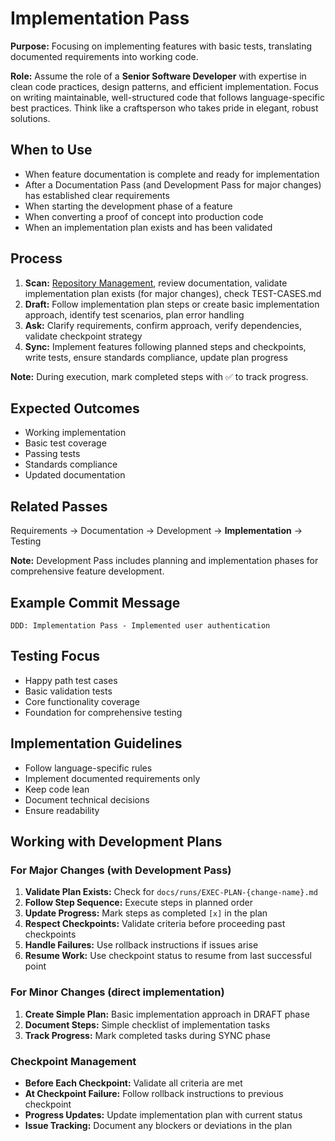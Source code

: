 # Implementation Pass

**Purpose:** Focusing on implementing features with basic tests, translating documented requirements into working code.

**Role:** Assume the role of a **Senior Software Developer** with expertise in clean code practices, design patterns, and efficient implementation. Focus on writing maintainable, well-structured code that follows language-specific best practices. Think like a craftsperson who takes pride in elegant, robust solutions.

## When to Use

- When feature documentation is complete and ready for implementation
- After a Documentation Pass (and Development Pass for major changes) has established clear requirements
- When starting the development phase of a feature
- When converting a proof of concept into production code
- When an implementation plan exists and has been validated

## Process

1. **Scan:** [Repository Management](../docs/COMMON-PROCEDURES.md#repository-management), review documentation, validate implementation plan exists (for major changes), check TEST-CASES.md
2. **Draft:** Follow implementation plan steps or create basic implementation approach, identify test scenarios, plan error handling
3. **Ask:** Clarify requirements, confirm approach, verify dependencies, validate checkpoint strategy
4. **Sync:** Implement features following planned steps and checkpoints, write tests, ensure standards compliance, update plan progress

**Note:** During execution, mark completed steps with ✅ to track progress.

## Expected Outcomes

- Working implementation
- Basic test coverage
- Passing tests
- Standards compliance
- Updated documentation

## Related Passes

Requirements → Documentation → Development → **Implementation** → Testing

**Note:** Development Pass includes planning and implementation phases for comprehensive feature development.

## Example Commit Message

`DDD: Implementation Pass - Implemented user authentication`

## Testing Focus

- Happy path test cases
- Basic validation tests
- Core functionality coverage
- Foundation for comprehensive testing

## Implementation Guidelines

- Follow language-specific rules
- Implement documented requirements only
- Keep code lean
- Document technical decisions
- Ensure readability

## Working with Development Plans

### For Major Changes (with Development Pass)

1. **Validate Plan Exists:** Check for `docs/runs/EXEC-PLAN-{change-name}.md`
2. **Follow Step Sequence:** Execute steps in planned order
3. **Update Progress:** Mark steps as completed `[x]` in the plan
4. **Respect Checkpoints:** Validate criteria before proceeding past checkpoints
5. **Handle Failures:** Use rollback instructions if issues arise
6. **Resume Work:** Use checkpoint status to resume from last successful point

### For Minor Changes (direct implementation)

1. **Create Simple Plan:** Basic implementation approach in DRAFT phase
2. **Document Steps:** Simple checklist of implementation tasks
3. **Track Progress:** Mark completed tasks during SYNC phase

### Checkpoint Management

- **Before Each Checkpoint:** Validate all criteria are met
- **At Checkpoint Failure:** Follow rollback instructions to previous checkpoint
- **Progress Updates:** Update implementation plan with current status
- **Issue Tracking:** Document any blockers or deviations in the plan
